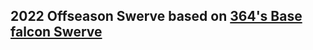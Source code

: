 ## 2022 Offseason Swerve based on [364's Base falcon Swerve](https://github.com/Team364/BaseFalconSwerve)
